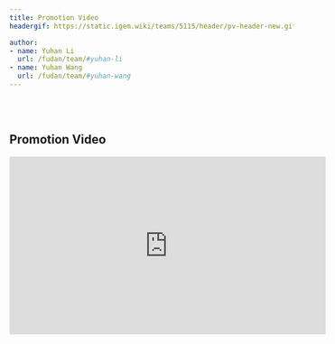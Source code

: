 ```yaml
---
title: Promotion Video
headergif: https://static.igem.wiki/teams/5115/header/pv-header-new.gif

author:
- name: Yuhan Li
  url: /fudan/team/#yuhan-li
- name: Yuhan Wang
  url: /fudan/team/#yuhan-wang
---
```


<br><br>

## Promotion Video

<div style="text-align: center">
  <iframe title="Fudan: MINERAL: Microparticle Integration for Nickel Extraction and Reusable Applications (2024) - Project Promotion [English]" width="560" height="315" src="https://video.igem.org/videos/embed/d1795b71-2707-4eeb-92ce-5b88145ef1a3" frameborder="0" allowfullscreen="" sandbox="allow-same-origin allow-scripts allow-popups allow-forms"></iframe>
</div>
